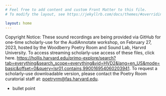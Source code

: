 ```yaml
---
# Feel free to add content and custom Front Matter to this file.
# To modify the layout, see https://jekyllrb.com/docs/themes/#overriding-theme-defaults

layout: home
---
```

Copyright Notice: These sound recordings are being provided via GitHub for one-time scholarly-use for the AudiAnnotate workshop, on February 27, 2023, hosted by the Woodberry Poetry Room and Sound Lab, Harvrd University. To access streaming scholarly-use access of these files, click here.  https://hollis.harvard.edu/primo-explore/search?tab=everything&search_scope=everything&vid=HVD2&lang=en_US&mode=basic&offset=0&query=lsr01,contains,990016954060203941. To request a scholarly-use downloadable version, please contact the Poetry Room curatorial staff at: poetryrm@fas.harvard.edu.
* bullet point
